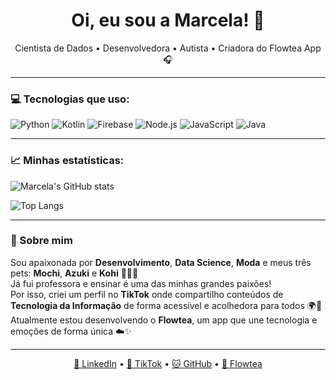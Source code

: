 <h1 align="center">Oi, eu sou a Marcela! 🧩</h1>
<p align="center">
  Cientista de Dados • Desenvolvedora • Autista • Criadora do Flowtea App 🎧
</p>

---

### 💻 Tecnologias que uso:
![Python](https://img.shields.io/badge/Python-3776AB?style=for-the-badge&logo=python&logoColor=white)
![Kotlin](https://img.shields.io/badge/Kotlin-7F52FF?style=for-the-badge&logo=kotlin&logoColor=white)
![Firebase](https://img.shields.io/badge/Firebase-ffca28?style=for-the-badge&logo=firebase&logoColor=black)
![Node.js](https://img.shields.io/badge/Node.js-339933?style=for-the-badge&logo=nodedotjs&logoColor=white)
![JavaScript](https://img.shields.io/badge/JavaScript-F7DF1E?style=for-the-badge&logo=javascript&logoColor=black)
![Java](https://img.shields.io/badge/Java-ED8B00?style=for-the-badge&logo=openjdk&logoColor=white)

---

### 📈 Minhas estatísticas:
![Marcela's GitHub stats](https://github-readme-stats.vercel.app/api?username=maabenako&show_icons=true&theme=radical)

![Top Langs](https://github-readme-stats.vercel.app/api/top-langs/?username=maabenako&layout=compact&theme=radical)

---

### 💌 Sobre mim
Sou apaixonada por **Desenvolvimento**, **Data Science**, **Moda** e meus três pets: **Mochi**, **Azuki** e **Kohi** 🐶🐱💖  
Já fui professora e ensinar é uma das minhas grandes paixões!  
Por isso, criei um perfil no **TikTok** onde compartilho conteúdos de **Tecnologia da Informação** de forma acessível e acolhedora para todos 🌍📱  
Atualmente estou desenvolvendo o **Flowtea**, um app que une tecnologia e emoções de forma única ☁️✨


---

<p align="center">
  <a href="https://www.linkedin.com/in/marcelaabe-alvim/">💼 LinkedIn</a> • 
  <a href="https://tiktok.com/@n4kinha">🎵 TikTok</a> • 
  <a href="https://github.com/maabenako">🐱 GitHub</a> • 
  <a href="https://maabenako.github.io/flowtea-site/">📱 Flowtea</a> 
</p>
